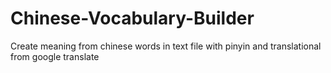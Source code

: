 # Chinese-Vocabulary-Builder
Create meaning from chinese words in text file with pinyin and translational from google translate
